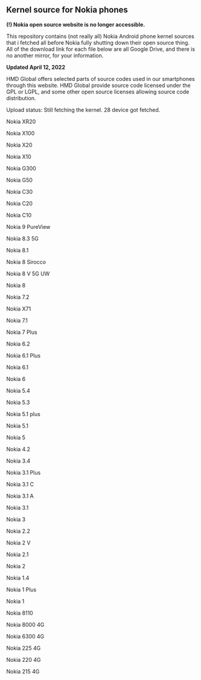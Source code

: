 ## Kernel source for Nokia phones

**(!) Nokia open source website is no longer accessible.**

This repository contains (not really all) Nokia Android phone kernel sources that i fetched all before Nokia fully
shutting down their open source thing. All of the download link for each file below are all Google Drive, and there is
no another mirror, for your information.

**Updated April 12, 2022**

HMD Global offers selected parts of source codes used in our smartphones through this website. 
HMD Global provide source code licensed under the GPL or LGPL, and some other open source licenses allowing 
source code distribution.

Upload status: Still fetching the kernel. 28 device got fetched.

Nokia XR20

Nokia X100

Nokia X20

Nokia X10

Nokia G300

Nokia G50

Nokia C30

Nokia C20

Nokia C10

Nokia 9 PureView

Nokia 8.3 5G

Nokia 8.1

Nokia 8 Sirocco

Nokia 8 V 5G UW

Nokia 8

Nokia 7.2

Nokia X71

Nokia 7.1

Nokia 7 Plus

Nokia 6.2

Nokia 6.1 Plus

Nokia 6.1

Nokia 6

Nokia 5.4

Nokia 5.3

Nokia 5.1 plus

Nokia 5.1

Nokia 5

Nokia 4.2

Nokia 3.4

Nokia 3.1 Plus

Nokia 3.1 C

Nokia 3.1 A

Nokia 3.1

Nokia 3

Nokia 2.2

Nokia 2 V

Nokia 2.1

Nokia 2

Nokia 1.4

Nokia 1 Plus

Nokia 1

Nokia 8110

Nokia 8000 4G

Nokia 6300 4G

Nokia 225 4G

Nokia 220 4G

Nokia 215 4G
